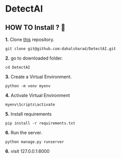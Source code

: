 # DetectAI

## HOW TO Install ? 👷 

**1.** Clone [this](https://github.com/dahalsharad/DetectAI) repository.
```terminal
git clone git@github.com:dahalsharad/DetectAI.git
```
**2.** go to downloaded folder.

```terminal
cd DetectAI
```

**3.** Create a Virtual Environment.

```terminal
python -m venv myenv
```

**4.** Activate Virtual Environment

```terminal
myenv\Scripts\activate
```

**5.**  Install requirements
```terminal
pip install -r requirements.txt
```

**6.**  Run the server.
```terminal
python manage.py runserver
```

**6.** visit 127.0.0.1:8000

